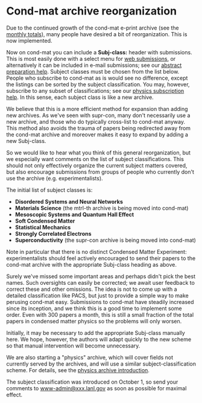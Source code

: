 # Cond-mat archive reorganization

Due to the continued growth of the cond-mat e-print archive (see the [monthly totals](http://xxx.lanl.gov/year/cond-mat/1996)), many people have desired a bit of reorganization. This is now implemented.

Now on cond-mat you can include a **Subj-class:** header with submissions. This is most easily done with a select menu for [web submissions](/uploads), or alternatively it can be included in e-mail submissions; see our [abstract preparation help](../help/prep.md). Subject classes must be chosen from the list below. People who subscribe to cond-mat as is would see no difference, except the listings can be sorted by the subject classification. You may, however, subscribe to any subset of classifications; see our [physics subscription help](http://xxx.lanl.gov/new/physsub.html). In this sense, each subject class is like a new archive.

We believe that this is a more efficient method for expansion than adding new archives. As we've seen with supr-con, many don't necessarily use a new archive, and those who do typically cross-list to cond-mat anyway. This method also avoids the trauma of papers being redirected away from the cond-mat archive and moreover makes it easy to expand by adding a new Subj-class.

So we would like to hear what you think of this general reorganization, but we especially want comments on the list of subject classifications. This should not only effectively organize the current subject matters covered, but also encourage submissions from groups of people who currently don't use the archive (e.g. experimentalists).

The initial list of subject classes is:

*   **Disordered Systems and Neural Networks**
*   **Materials Science** (the mtrl-th archive is being moved into cond-mat)
*   **Mesoscopic Systems and Quantum Hall Effect**
*   **Soft Condensed Matter**
*   **Statistical Mechanics**
*   **Strongly Correlated Electrons**
*   **Superconductivity** (the supr-con archive is being moved into cond-mat)

Note in particular that there is no distinct Condensed Matter Experiment: experimentalists should feel actively encouraged to send their papers to the cond-mat archive with the appropriate Subj-class heading as above.

Surely we've missed some important areas and perhaps didn't pick the best names. Such oversights can easily be corrected; we await user feedback to correct these and other omissions. The idea is not to come up with a detailed classification like PACS, but just to provide a simple way to make perusing cond-mat easy. Submissions to cond-mat have steadily increased since its inception, and we think this is a good time to implement some order. Even with 300 papers a month, this is still a small fraction of the total papers in condensed matter physics so the problems will only worsen.

Initially, it may be necessary to add the appropriate Subj-class manually here. We hope, however, the authors will adapt quickly to the new scheme so that manual intervention will become unnecessary.

We are also starting a "physics" archive, which will cover fields not currently served by the archives, and will use a similar subject-classification scheme. For details, see the [physics archive introduction](../help/physics/index.md).

The subject classification was introduced on October 1, so send your comments to [www-admin@xxx.lanl.gov](mailto:www-admin@xxx.lanl.gov (cond reorg RFC)) as soon as possible for maximal effect.
